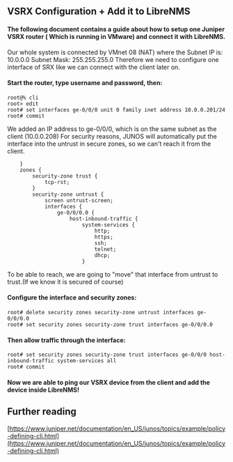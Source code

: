 ## VSRX Configuration + Add it to LibreNMS

#### The following document contains a guide about how to setup one Juniper VSRX router ( Which is running in VMware) and connect it with LibreNMS.

Our whole system is connected by VMnet 08 (NAT) where the Subnet IP is: 10.0.0.0 Subnet Mask: 255.255.255.0
Therefore we need to configure one interface of SRX like we can connect with the client later on.

#### Start the router, type username and password, then:
```
root@% cli
root> edit
root# set interfaces ge-0/0/0 unit 0 family inet address 10.0.0.201/24
root# commit
```
We added an IP address to ge-0/0/0, which is on the same subnet as the client (10.0.0.208)
For security reasons, JUNOS will automatically put the interface into the untrust in secure zones, so we can't reach it from the client.
```
    }
    zones {
        security-zone trust {
            tcp-rst;
        }
        security-zone untrust {
            screen untrust-screen;
            interfaces {
                ge-0/0/0.0 {
                    host-inbound-traffic {
                        system-services {
                            http;
                            https;
                            ssh;
                            telnet;
                            dhcp;
                        }
```
To be able to reach, we are going to "move" that interface from untrust to trust.(If we know it is secured of course)

#### Configure the interface and security zones:
```
root# delete security zones security-zone untrust interfaces ge-0/0/0.0
root# set security zones security-zone trust interfaces ge-0/0/0.0
```
#### Then allow traffic through the interface:
```
root# set security zones security-zone trust interfaces ge-0/0/0 host-inbound-traffic system-services all 
root# commit
```
#### Now we are able to ping our VSRX device from the client and add the device inside LibreNMS!

## Further reading
[https://www.juniper.net/documentation/en_US/junos/topics/example/policy-defining-cli.html](https://www.juniper.net/documentation/en_US/junos/topics/example/policy-defining-cli.html)

